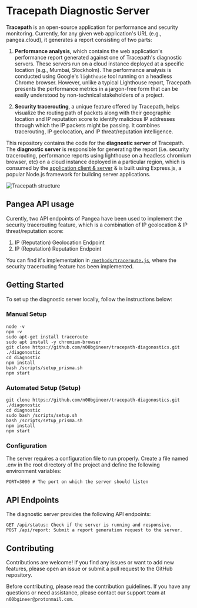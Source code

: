 # Tracepath Diagnostic Server

**Tracepath** is an open-source application for performance and security monitoring. Currently, for any given web application's URL (e.g., pangea.cloud), it generates a report consisting of two parts:

1. **Performance analysis**, which contains the web application's performance report generated against one of Tracepath's diagnostic servers. These servers run on a cloud instance deployed at a specific location (e.g., Mumbai, Stockholm). The performance analysis is conducted using Google's `lighthouse` tool running on a headless Chrome browser. However, unlike a typical Lighthouse report, Tracepath presents the performance metrics in a jargon-free form that can be easily understood by non-technical stakeholders of a project.

2. **Security tracerouting**, a unique feature offered by Tracepath, helps visualize the routing path of packets along with their geographic location and IP reputation score to identify malicious IP addresses through which the IP packets might be passing. It combines tracerouting, IP geolocation, and IP threat/reputation intelligence.

This repository contains the code for the **diagnostic server** of Tracepath. The **diagnostic server** is responsible for generating the report (i.e. security tracerouting, performance reports using lighthouse on a headless chromium browser, etc) on a cloud instance deployed in a particular region, which is consumed by the [application client & server](https://github.com/n00bgineer/tracepath) & is built using Express.js, a popular Node.js framework for building server applications.

![Tracepath structure](https://res.cloudinary.com/dgu9rv3om/image/upload/v1686484359/Screenshot_from_2023-06-11_17-21-44_oewpc4.png)

## Pangea API usage

Curently, two API endpoints of Pangea have been used to implement the security tracerouting feature, which is a combination of IP geolocation & IP threat/reputation score:

1. IP (Reputation) Geolocation Endpoint
2. IP (Reputation) Reputation Endpoint

You can find it's implementation in [`/methods/traceroute.js`](https://github.com/n00bgineer/tracepath-diagonostics/blob/master/methods/traceroute.js), where the security tracerouting feature has been implemented.

## Getting Started

To set up the diagnostic server locally, follow the instructions below:

### Manual Setup

  ```
  node -v
  npm -v
  sudo apt-get install traceroute
  sudo apt install -y chromium-browser
  git clone https://github.com/n00bgineer/tracepath-diagonostics.git ./diagonostic  
  cd diagnostic
  npm install
  bash /scripts/setup_prisma.sh
  npm start
  ```
### Automated Setup (Setup)
  ```
  git clone https://github.com/n00bgineer/tracepath-diagonostics.git ./diagonostic  
  cd diagnostic
  sudo bash /scripts/setup.sh
  bash /scripts/setup_prisma.sh
  npm install
  npm start
  ```
### Configuration
The server requires a configuration file to run properly. Create a file named .env in the root directory of the project and define the following environment variables:
```
PORT=3000 # The port on which the server should listen
```

## API Endpoints

The diagnostic server provides the following API endpoints:

```
GET /api/status: Check if the server is running and responsive.
POST /api/report: Submit a report generation request to the server.
```

## Contributing

Contributions are welcome! If you find any issues or want to add new features, please open an issue or submit a pull request to the GitHub repository.

Before contributing, please read the contribution guidelines. If you have any questions or need assistance, please contact our support team at `n00bgineer@protonmail.com`.
